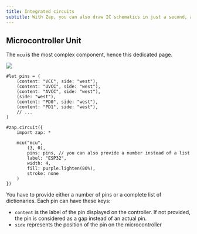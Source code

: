 ```yaml
---
title: Integrated circuits
subtitle: With Zap, you can also draw IC schematics in just a second, and have a lot of freedom regarding the customization.
---
```


## Microcontroller Unit

The `mcu` is the most complex component, hence this dedicated page. 

![](/docs/mcu.svg)

```typst
#let pins = (
    (content: "VCC", side: "west"),
    (content: "UVCC", side: "west"),
    (content: "AVCC", side: "west"),
    (side: "west"),
    (content: "PD0", side: "west"),
    (content: "PD1", side: "west"),
    // ...
)

#zap.circuit({
    import zap: *
    
    mcu("mcu",
        (3, 0),
        pins: pins, // you can also provide a number instead of a list
        label: "ESP32",
        width: 4,
        fill: purple.lighten(80%),
        stroke: none
    )
})
```

You have to provide either a number of pins or a complete list of dictionaries. Each pin can have these keys:

- `content` is the label of the pin displayed on the controller. If not provided, the pin is considered as a gap instead of an actual pin.
- `side` represents the position of the pin on the microcontroller
